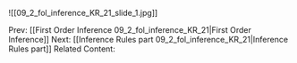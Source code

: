 ﻿

![[09_2_fol_inference_KR_21_slide_1.jpg]]


Prev: [[First Order Inference 09_2_fol_inference_KR_21|First Order Inference]]
Next: [[Inference Rules part 09_2_fol_inference_KR_21|Inference Rules part]]
Related Content: